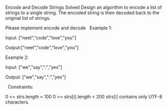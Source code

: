 Encode and Decode Strings
Solved 
Design an algorithm to encode a list of strings to a single string. The encoded string is then decoded back to the original list of strings.

Please implement encode and decode
 
Example 1:

Input: ["neet","code","love","you"]

Output:["neet","code","love","you"]

Example 2:

Input: ["we","say",":","yes"]

Output: ["we","say",":","yes"]
 

 
Constraints:

0 <= strs.length < 100
0 <= strs[i].length < 200
strs[i] contains only UTF-8 characters.
 